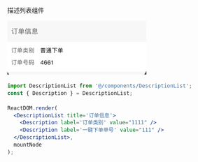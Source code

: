 描述列表组件

![](../../../../ignorePack/description-list.png)

```jsx
import DescriptionList from '@/components/DescriptionList';
const { Description } = DescriptionList;

ReactDOM.render(
  <DescriptionList title='订单信息'>
    <Description label='订单类别' value="1111" />
    <Description label='一键下单单号' value="111" />
  </DescriptionList>,
  mountNode
);
```